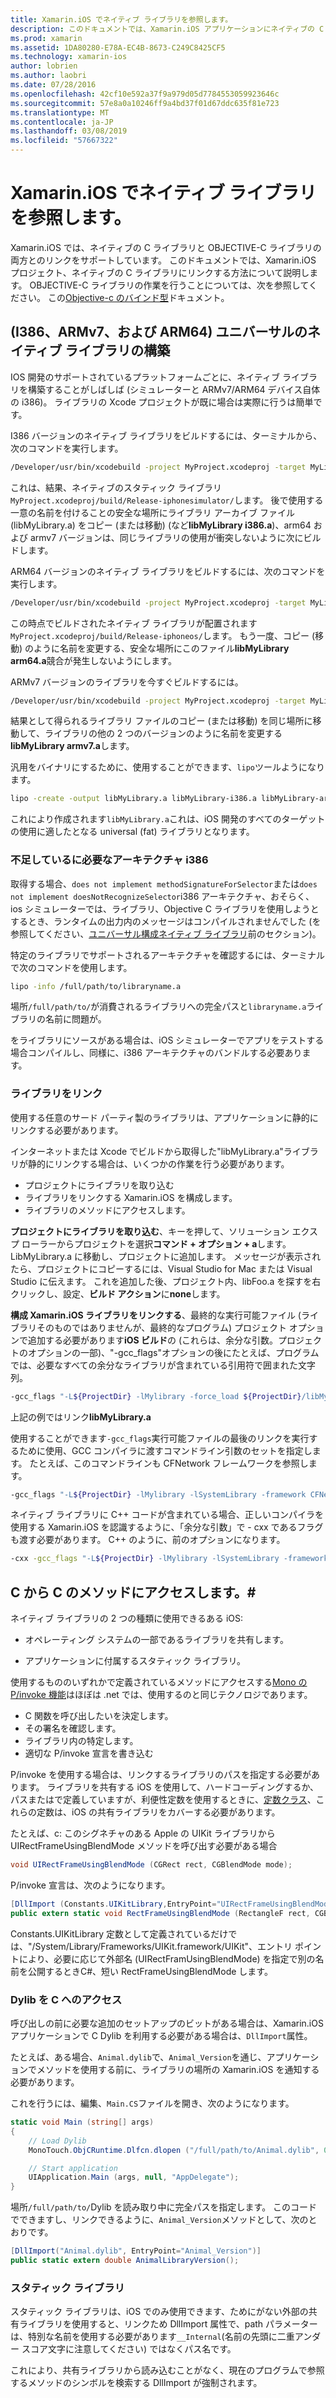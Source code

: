 ```yaml
---
title: Xamarin.iOS でネイティブ ライブラリを参照します。
description: このドキュメントでは、Xamarin.iOS アプリケーションにネイティブの C ライブラリにリンクする方法について説明します。 ユニバーサルのネイティブ ライブラリと C のメソッドへのアクセスをビルドする方法を説明C#します。
ms.prod: xamarin
ms.assetid: 1DA80280-E78A-EC4B-8673-C249C8425CF5
ms.technology: xamarin-ios
author: lobrien
ms.author: laobri
ms.date: 07/28/2016
ms.openlocfilehash: 42cf10e592a37f9a979d05d7784553059923646c
ms.sourcegitcommit: 57e8a0a10246ff9a4bd37f01d67ddc635f81e723
ms.translationtype: MT
ms.contentlocale: ja-JP
ms.lasthandoff: 03/08/2019
ms.locfileid: "57667322"
---
```

# <a name="referencing-native-libraries-in-xamarinios"></a>Xamarin.iOS でネイティブ ライブラリを参照します。

Xamarin.iOS では、ネイティブの C ライブラリと OBJECTIVE-C ライブラリの両方とのリンクをサポートしています。 このドキュメントでは、Xamarin.iOS プロジェクト、ネイティブの C ライブラリにリンクする方法について説明します。 OBJECTIVE-C ライブラリの作業を行うことについては、次を参照してください。 この[Objective-c のバインド型](~/ios/platform/binding-objective-c/index.md)ドキュメント。

<a name="building_native" />

## <a name="building-universal-native-libraries-i386-armv7-and-arm64"></a>(I386、ARMv7、および ARM64) ユニバーサルのネイティブ ライブラリの構築

IOS 開発のサポートされているプラットフォームごとに、ネイティブ ライブラリを構築することがしばしば (シミュレーターと ARMv7/ARM64 デバイス自体の i386)。 ライブラリの Xcode プロジェクトが既に場合は実際に行うは簡単です。

I386 バージョンのネイティブ ライブラリをビルドするには、ターミナルから、次のコマンドを実行します。

```bash
/Developer/usr/bin/xcodebuild -project MyProject.xcodeproj -target MyLibrary -sdk iphonesimulator -arch i386 -configuration Release clean build
```

これは、結果、ネイティブのスタティック ライブラリ `MyProject.xcodeproj/build/Release-iphonesimulator/`します。 後で使用する一意の名前を付けることの安全な場所にライブラリ アーカイブ ファイル (libMyLibrary.a) をコピー (または移動) (など**libMyLibrary i386.a**)、arm64 および armv7 バージョンは、同じライブラリの使用が衝突しないように次にビルドします。

ARM64 バージョンのネイティブ ライブラリをビルドするには、次のコマンドを実行します。

```bash
/Developer/usr/bin/xcodebuild -project MyProject.xcodeproj -target MyLibrary -sdk iphoneos -arch arm64 -configuration Release clean build
```

この時点でビルドされたネイティブ ライブラリが配置されます`MyProject.xcodeproj/build/Release-iphoneos/`します。 もう一度、コピー (移動) のように名前を変更する、安全な場所にこのファイル**libMyLibrary arm64.a**競合が発生しないようにします。

ARMv7 バージョンのライブラリを今すぐビルドするには。

```bash
/Developer/usr/bin/xcodebuild -project MyProject.xcodeproj -target MyLibrary -sdk iphoneos -arch armv7 -configuration Release clean build
```

結果として得られるライブラリ ファイルのコピー (または移動) を同じ場所に移動して、ライブラリの他の 2 つのバージョンのように名前を変更する**libMyLibrary armv7.a**します。

汎用をバイナリにするために、使用することができます、`lipo`ツールようになります。

```bash
lipo -create -output libMyLibrary.a libMyLibrary-i386.a libMyLibrary-arm64.a libMyLibrary-armv7.a
```

これにより作成されます`libMyLibrary.a`これは、iOS 開発のすべてのターゲットの使用に適したとなる universal (fat) ライブラリとなります。


### <a name="missing-required-architecture-i386"></a>不足しているに必要なアーキテクチャ i386

取得する場合、`does not implement methodSignatureForSelector`または`does not implement doesNotRecognizeSelector`i386 アーキテクチャ、おそらく、ios シミュレーターでは、ライブラリ、Objective C ライブラリを使用しようとするとき、ランタイムの出力内のメッセージはコンパイルされませんでした (を参照してください、[ユニバーサル構成ネイティブ ライブラリ](#building_native)前のセクション)。

特定のライブラリでサポートされるアーキテクチャを確認するには、ターミナルで次のコマンドを使用します。

```bash
lipo -info /full/path/to/libraryname.a
```

場所`/full/path/to/`が消費されるライブラリへの完全パスと`libraryname.a`ライブラリの名前に問題が。

をライブラリにソースがある場合は、iOS シミュレーターでアプリをテストする場合コンパイルし、同様に、i386 アーキテクチャのバンドルする必要あります。

### <a name="linking-your-library"></a>ライブラリをリンク

使用する任意のサード パーティ製のライブラリは、アプリケーションに静的にリンクする必要があります。 

インターネットまたは Xcode でビルドから取得した"libMyLibrary.a"ライブラリが静的にリンクする場合は、いくつかの作業を行う必要があります。

-  プロジェクトにライブラリを取り込む
-  ライブラリをリンクする Xamarin.iOS を構成します。
-  ライブラリのメソッドにアクセスします。


**プロジェクトにライブラリを取り込む**、キーを押して、ソリューション エクスプ ローラーからプロジェクトを選択**コマンド + オプション + a**します。 LibMyLibrary.a に移動し、プロジェクトに追加します。 メッセージが表示されたら、プロジェクトにコピーするには、Visual Studio for Mac または Visual Studio に伝えます。 これを追加した後、プロジェクト内、libFoo.a を探すを右クリックし、設定、**ビルド アクション**に**none**します。

**構成 Xamarin.iOS ライブラリをリンクする**、最終的な実行可能ファイル (ライブラリそのものではありませんが、最終的なプログラム) プロジェクト オプションで追加する必要があります**iOS ビルド**の (これらは、余分な引数。プロジェクトのオプションの一部)、"-gcc_flags"オプションの後にたとえば、プログラムでは、必要なすべての余分なライブラリが含まれている引用符で囲まれた文字列。

```bash
-gcc_flags "-L${ProjectDir} -lMylibrary -force_load ${ProjectDir}/libMyLibrary.a"
```

上記の例ではリンク**libMyLibrary.a**

使用することができます`-gcc_flags`実行可能ファイルの最後のリンクを実行するために使用、GCC コンパイラに渡すコマンドライン引数のセットを指定します。 たとえば、このコマンドラインも CFNetwork フレームワークを参照します。

```bash
-gcc_flags "-L${ProjectDir} -lMylibrary -lSystemLibrary -framework CFNetwork -force_load ${ProjectDir}/libMyLibrary.a"
```

ネイティブ ライブラリに C++ コードが含まれている場合、正しいコンパイラを使用する Xamarin.iOS を認識するように、「余分な引数」で - cxx であるフラグも渡す必要があります。 C++ のように、前のオプションになります。

```bash
-cxx -gcc_flags "-L${ProjectDir} -lMylibrary -lSystemLibrary -framework CFNetwork -force_load ${ProjectDir}/libMyLibrary.a"
```

<a name="Accessing_C_Methods_from_C#" />

## <a name="accessing-c-methods-from-c35"></a>C から C のメソッドにアクセスします。&#35;

ネイティブ ライブラリの 2 つの種類に使用できるある iOS:

-  オペレーティング システムの一部であるライブラリを共有します。

-  アプリケーションに付属するスタティック ライブラリ。


使用するもののいずれかで定義されているメソッドにアクセスする[Mono の P/invoke 機能](https://www.mono-project.com/docs/advanced/pinvoke/)はほぼは .net では、使用するのと同じテクノロジであります。

-  C 関数を呼び出したいを決定します。
-  その署名を確認します。
-  ライブラリ内の特定します。
-  適切な P/invoke 宣言を書き込む


P/invoke を使用する場合は、リンクするライブラリのパスを指定する必要があります。 ライブラリを共有する iOS を使用して、ハードコーディングするか、パスまたはで定義していますが、利便性定数を使用するときに、[定数クラス](https://developer.xamarin.com/api/type/Constants/)、これらの定数は、iOS の共有ライブラリをカバーする必要があります。

たとえば、c: このシグネチャのある Apple の UIKit ライブラリから UIRectFrameUsingBlendMode メソッドを呼び出す必要がある場合

```csharp
void UIRectFrameUsingBlendMode (CGRect rect, CGBlendMode mode);
```

P/invoke 宣言は、次のようになります。

```csharp
[DllImport (Constants.UIKitLibrary,EntryPoint="UIRectFrameUsingBlendMode")]
public extern static void RectFrameUsingBlendMode (RectangleF rect, CGBlendMode blendMode);
```

Constants.UIKitLibrary 定数として定義されているだけでは、"/System/Library/Frameworks/UIKit.framework/UIKit"、エントリ ポイントにより、必要に応じて外部名 (UIRectFramUsingBlendMode) を指定で別の名前を公開するときC#、短い RectFrameUsingBlendMode します。

<a name="Accessing_C_Dylibs" />

### <a name="accessing-c-dylibs"></a>Dylib を C へのアクセス

呼び出しの前に必要な追加のセットアップのビットがある場合は、Xamarin.iOS アプリケーションで C Dylib を利用する必要がある場合は、`DllImport`属性。

たとえば、ある場合、`Animal.dylib`で、`Animal_Version`を通じ、アプリケーションでメソッドを使用する前に、ライブラリの場所の Xamarin.iOS を通知する必要があります。

これを行うには、編集、`Main.CS`ファイルを開き、次のようになります。

```csharp
static void Main (string[] args)
{
    // Load Dylib
    MonoTouch.ObjCRuntime.Dlfcn.dlopen ("/full/path/to/Animal.dylib", 0);

    // Start application
    UIApplication.Main (args, null, "AppDelegate");
}
```

場所`/full/path/to/`Dylib を読み取り中に完全パスを指定します。 このコードでできますし、リンクできるように、`Animal_Version`メソッドとして、次のとおりです。

```csharp
[DllImport("Animal.dylib", EntryPoint="Animal_Version")]
public static extern double AnimalLibraryVersion();
```

<a name="Static_Libraries" />

### <a name="static-libraries"></a>スタティック ライブラリ

スタティック ライブラリは、iOS でのみ使用できます、ためにがない外部の共有ライブラリを使用すると、リンクため DllImport 属性で、path パラメーターは、特別な名前を使用する必要があります`__Internal`(名前の先頭に二重アンダー スコア文字に注意してください) ではなくパス名です。

これにより、共有ライブラリから読み込むことがなく、現在のプログラムで参照するメソッドのシンボルを検索する DllImport が強制されます。


